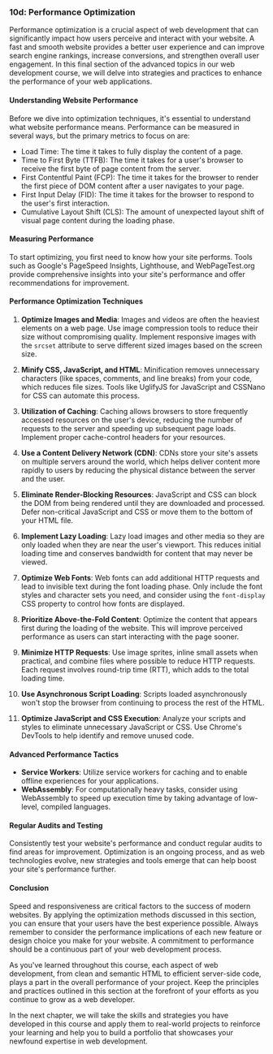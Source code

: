 ### 10d: Performance Optimization

Performance optimization is a crucial aspect of web development that can significantly impact how users perceive and interact with your website. A fast and smooth website provides a better user experience and can improve search engine rankings, increase conversions, and strengthen overall user engagement. In this final section of the advanced topics in our web development course, we will delve into strategies and practices to enhance the performance of your web applications.

#### Understanding Website Performance

Before we dive into optimization techniques, it's essential to understand what website performance means. Performance can be measured in several ways, but the primary metrics to focus on are:

- Load Time: The time it takes to fully display the content of a page.
- Time to First Byte (TTFB): The time it takes for a user's browser to receive the first byte of page content from the server.
- First Contentful Paint (FCP): The time it takes for the browser to render the first piece of DOM content after a user navigates to your page.
- First Input Delay (FID): The time it takes for the browser to respond to the user's first interaction.
- Cumulative Layout Shift (CLS): The amount of unexpected layout shift of visual page content during the loading phase.

#### Measuring Performance

To start optimizing, you first need to know how your site performs. Tools such as Google's PageSpeed Insights, Lighthouse, and WebPageTest.org provide comprehensive insights into your site's performance and offer recommendations for improvement.

#### Performance Optimization Techniques

1. **Optimize Images and Media**: Images and videos are often the heaviest elements on a web page. Use image compression tools to reduce their size without compromising quality. Implement responsive images with the `srcset` attribute to serve different sized images based on the screen size.

2. **Minify CSS, JavaScript, and HTML**: Minification removes unnecessary characters (like spaces, comments, and line breaks) from your code, which reduces file sizes. Tools like UglifyJS for JavaScript and CSSNano for CSS can automate this process.

3. **Utilization of Caching**: Caching allows browsers to store frequently accessed resources on the user's device, reducing the number of requests to the server and speeding up subsequent page loads. Implement proper cache-control headers for your resources.

4. **Use a Content Delivery Network (CDN)**: CDNs store your site's assets on multiple servers around the world, which helps deliver content more rapidly to users by reducing the physical distance between the server and the user.

5. **Eliminate Render-Blocking Resources**: JavaScript and CSS can block the DOM from being rendered until they are downloaded and processed. Defer non-critical JavaScript and CSS or move them to the bottom of your HTML file.

6. **Implement Lazy Loading**: Lazy load images and other media so they are only loaded when they are near the user's viewport. This reduces initial loading time and conserves bandwidth for content that may never be viewed.

7. **Optimize Web Fonts**: Web fonts can add additional HTTP requests and lead to invisible text during the font loading phase. Only include the font styles and character sets you need, and consider using the `font-display` CSS property to control how fonts are displayed.

8. **Prioritize Above-the-Fold Content**: Optimize the content that appears first during the loading of the website. This will improve perceived performance as users can start interacting with the page sooner.

9. **Minimize HTTP Requests**: Use image sprites, inline small assets when practical, and combine files where possible to reduce HTTP requests. Each request involves round-trip time (RTT), which adds to the total loading time.

10. **Use Asynchronous Script Loading**: Scripts loaded asynchronously won't stop the browser from continuing to process the rest of the HTML.

11. **Optimize JavaScript and CSS Execution**: Analyze your scripts and styles to eliminate unnecessary JavaScript or CSS. Use Chrome's DevTools to help identify and remove unused code.

#### Advanced Performance Tactics

- **Service Workers**: Utilize service workers for caching and to enable offline experiences for your applications.
- **WebAssembly**: For computationally heavy tasks, consider using WebAssembly to speed up execution time by taking advantage of low-level, compiled languages.

#### Regular Audits and Testing

Consistently test your website's performance and conduct regular audits to find areas for improvement. Optimization is an ongoing process, and as web technologies evolve, new strategies and tools emerge that can help boost your site's performance further.

#### Conclusion

Speed and responsiveness are critical factors to the success of modern websites. By applying the optimization methods discussed in this section, you can ensure that your users have the best experience possible. Always remember to consider the performance implications of each new feature or design choice you make for your website. A commitment to performance should be a continuous part of your web development process.

As you've learned throughout this course, each aspect of web development, from clean and semantic HTML to efficient server-side code, plays a part in the overall performance of your project. Keep the principles and practices outlined in this section at the forefront of your efforts as you continue to grow as a web developer.

In the next chapter, we will take the skills and strategies you have developed in this course and apply them to real-world projects to reinforce your learning and help you to build a portfolio that showcases your newfound expertise in web development.